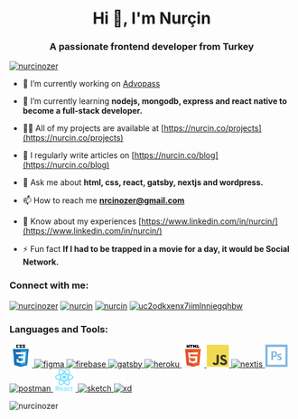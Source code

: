 <h1 align="center">Hi 👋, I'm Nurçin</h1>
<h3 align="center">A passionate frontend developer from Turkey</h3>

<p align="left"> <a href="https://twitter.com/nurcinozer" target="blank"><img src="https://img.shields.io/twitter/follow/nurcinozer?logo=twitter&style=for-the-badge" alt="nurcinozer" /></a> </p>

- 🔭 I’m currently working on [Advopass](https://advopass.com/)

- 🌱 I’m currently learning **nodejs, mongodb, express and react native to become a full-stack developer.**

- 👨‍💻 All of my projects are available at [https://nurcin.co/projects](https://nurcin.co/projects)

- 📝 I regularly write articles on [https://nurcin.co/blog](https://nurcin.co/blog)

- 💬 Ask me about **html, css, react, gatsby, nextjs and wordpress.**

- 📫 How to reach me **nrcinozer@gmail.com**

- 📄 Know about my experiences [https://www.linkedin.com/in/nurcin/](https://www.linkedin.com/in/nurcin/)

- ⚡ Fun fact **If I had to be trapped in a movie for a day, it would be Social Network.**

<h3 align="left">Connect with me:</h3>
<p align="left">
<a href="https://twitter.com/nurcinozer" target="blank"><img align="center" src="https://raw.githubusercontent.com/rahuldkjain/github-profile-readme-generator/master/src/images/icons/Social/twitter.svg" alt="nurcinozer" height="30" width="40" /></a>
<a href="https://linkedin.com/in/nurcin" target="blank"><img align="center" src="https://raw.githubusercontent.com/rahuldkjain/github-profile-readme-generator/master/src/images/icons/Social/linked-in-alt.svg" alt="nurcin" height="30" width="40" /></a>
<a href="https://dribbble.com/nurcin" target="blank"><img align="center" src="https://raw.githubusercontent.com/rahuldkjain/github-profile-readme-generator/master/src/images/icons/Social/dribbble.svg" alt="nurcin" height="30" width="40" /></a>
<a href="https://www.youtube.com/channel/UC2ODKXeNX7iimlNNiEgqhBw" target="blank"><img align="center" src="https://raw.githubusercontent.com/rahuldkjain/github-profile-readme-generator/master/src/images/icons/Social/youtube.svg" alt="uc2odkxenx7iimlnniegqhbw" height="30" width="40" /></a>
</p>

<h3 align="left">Languages and Tools:</h3>
<p align="left"> <a href="https://www.w3schools.com/css/" target="_blank" rel="noreferrer"> <img src="https://raw.githubusercontent.com/devicons/devicon/master/icons/css3/css3-original-wordmark.svg" alt="css3" width="40" height="40"/> </a> <a href="https://www.figma.com/" target="_blank" rel="noreferrer"> <img src="https://www.vectorlogo.zone/logos/figma/figma-icon.svg" alt="figma" width="40" height="40"/> </a> <a href="https://firebase.google.com/" target="_blank" rel="noreferrer"> <img src="https://www.vectorlogo.zone/logos/firebase/firebase-icon.svg" alt="firebase" width="40" height="40"/> </a> <a href="https://www.gatsbyjs.com/" target="_blank" rel="noreferrer"> <img src="https://www.vectorlogo.zone/logos/gatsbyjs/gatsbyjs-icon.svg" alt="gatsby" width="40" height="40"/> </a> <a href="https://heroku.com" target="_blank" rel="noreferrer"> <img src="https://www.vectorlogo.zone/logos/heroku/heroku-icon.svg" alt="heroku" width="40" height="40"/> </a> <a href="https://www.w3.org/html/" target="_blank" rel="noreferrer"> <img src="https://raw.githubusercontent.com/devicons/devicon/master/icons/html5/html5-original-wordmark.svg" alt="html5" width="40" height="40"/> </a> <a href="https://developer.mozilla.org/en-US/docs/Web/JavaScript" target="_blank" rel="noreferrer"> <img src="https://raw.githubusercontent.com/devicons/devicon/master/icons/javascript/javascript-original.svg" alt="javascript" width="40" height="40"/> </a> <a href="https://nextjs.org/" target="_blank" rel="noreferrer"> <img src="https://cdn.worldvectorlogo.com/logos/nextjs-2.svg" alt="nextjs" width="40" height="40"/> </a> <a href="https://www.photoshop.com/en" target="_blank" rel="noreferrer"> <img src="https://raw.githubusercontent.com/devicons/devicon/master/icons/photoshop/photoshop-line.svg" alt="photoshop" width="40" height="40"/> </a> <a href="https://postman.com" target="_blank" rel="noreferrer"> <img src="https://www.vectorlogo.zone/logos/getpostman/getpostman-icon.svg" alt="postman" width="40" height="40"/> </a> <a href="https://reactjs.org/" target="_blank" rel="noreferrer"> <img src="https://raw.githubusercontent.com/devicons/devicon/master/icons/react/react-original-wordmark.svg" alt="react" width="40" height="40"/> </a> <a href="https://www.sketch.com/" target="_blank" rel="noreferrer"> <img src="https://www.vectorlogo.zone/logos/sketchapp/sketchapp-icon.svg" alt="sketch" width="40" height="40"/> </a> <a href="https://www.adobe.com/products/xd.html" target="_blank" rel="noreferrer"> <img src="https://cdn.worldvectorlogo.com/logos/adobe-xd.svg" alt="xd" width="40" height="40"/> </a> </p>

<p><img align="left" src="https://github-readme-stats.vercel.app/api/top-langs?username=nurcinozer&show_icons=true&locale=en&layout=compact" alt="nurcinozer" /></p>
